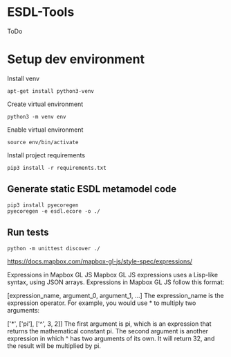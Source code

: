 # ESDL-Tools
ToDo

# Setup dev environment

Install venv
```
apt-get install python3-venv
```

Create virtual environment
```
python3 -m venv env
```

Enable virtual environment
```
source env/bin/activate
```

Install project requirements
```
pip3 install -r requirements.txt
```

## Generate static ESDL metamodel code
```
pip3 install pyecoregen
pyecoregen -e esdl.ecore -o ./
```

## Run tests
```
python -m unittest discover ./
```


https://docs.mapbox.com/mapbox-gl-js/style-spec/expressions/


Expressions in Mapbox GL JS
Mapbox GL JS expressions uses a Lisp-like syntax, using JSON arrays. Expressions in Mapbox GL JS follow this format:

[expression_name, argument_0, argument_1, ...]
The expression_name is the expression operator. For example, you would use * to multiply two arguments:

['*', ['pi'], ['^', 3, 2]]
The first argument is pi, which is an expression that returns the mathematical constant pi. The second argument is another expression in which ^ has two arguments of its own. It will return 32, and the result will be multiplied by pi.